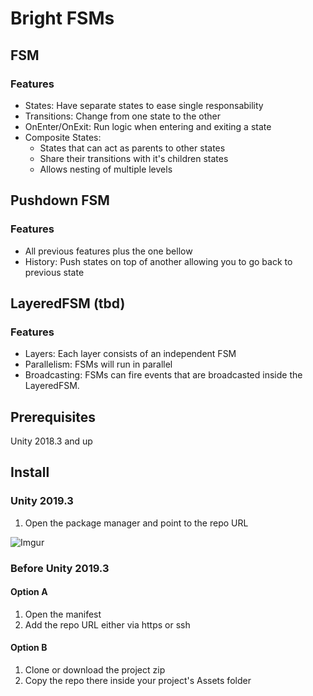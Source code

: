 # Bright FSMs

## FSM
### Features
* States: Have separate states to ease single responsability
* Transitions: Change from one state to the other
* OnEnter/OnExit: Run logic when entering and exiting a state
* Composite States: 
	* States that can act as parents to other states
	* Share their transitions with it's children states
	* Allows nesting of multiple levels

## Pushdown FSM
### Features
* All previous features plus the one bellow
* History: Push states on top of another allowing you to go back to previous state

## LayeredFSM (tbd)
### Features
* Layers: Each layer consists of an independent FSM
* Parallelism: FSMs will run in parallel
* Broadcasting: FSMs can fire events that are broadcasted inside the LayeredFSM.

## Prerequisites
Unity 2018.3 and up

## Install

### Unity 2019.3
1. Open the package manager and point to the repo URL

![Imgur](https://i.imgur.com/iYGgINz.png)

### Before Unity 2019.3

#### Option A
1. Open the manifest
2. Add the repo URL either via https or ssh

#### Option B
1. Clone or download the project zip
2. Copy the repo there inside your project's Assets folder